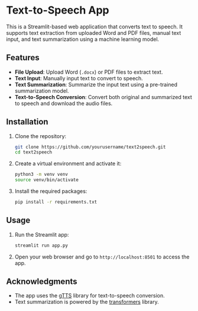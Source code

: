 # Text-to-Speech App

This is a Streamlit-based web application that converts text to speech. It supports text extraction from uploaded Word and PDF files, manual text input, and text summarization using a machine learning model.

## Features

- **File Upload**: Upload Word (`.docx`) or PDF files to extract text.
- **Text Input**: Manually input text to convert to speech.
- **Text Summarization**: Summarize the input text using a pre-trained summarization model.
- **Text-to-Speech Conversion**: Convert both original and summarized text to speech and download the audio files.

## Installation

1. Clone the repository:
   ```bash
   git clone https://github.com/yourusername/text2speech.git
   cd text2speech
   ```

2. Create a virtual environment and activate it:
   ```bash
   python3 -m venv venv
   source venv/bin/activate
   ```

3. Install the required packages:
   ```bash
   pip install -r requirements.txt
   ```

## Usage

1. Run the Streamlit app:
   ```bash
   streamlit run app.py
   ```

2. Open your web browser and go to `http://localhost:8501` to access the app.

## Acknowledgments

- The app uses the [gTTS](https://pypi.org/project/gTTS/) library for text-to-speech conversion.
- Text summarization is powered by the [transformers](https://huggingface.co/transformers/) library.
